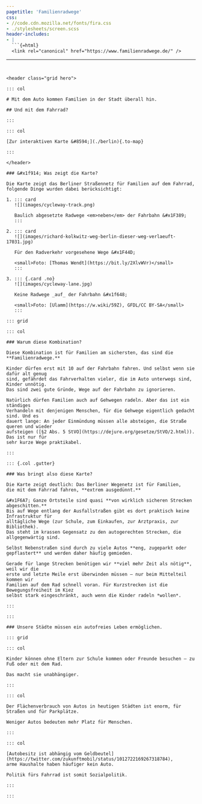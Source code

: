 ```yaml
---
pagetitle: 'Familienradwege'
css:
- //code.cdn.mozilla.net/fonts/fira.css
- ./stylesheets/screen.scss
header-includes:
- |
  ```{=html}
  <link rel="canonical" href="https://www.familienradwege.de/" />
  ```
---
```


<header class="grid hero">

::: col

# Mit dem Auto kommen Familien in der Stadt überall hin.

## Und mit dem Fahrrad?

:::

::: col

[Zur interaktiven Karte &#8594;](./berlin){.to-map}

:::

</header>

### &#x1f914; Was zeigt die Karte?

Die Karte zeigt das Berliner Straßennetz für Familien auf dem Fahrrad,
folgende Dinge wurden dabei berücksichtigt:

1. ::: card
   ![](images/cycleway-track.png)

   Baulich abgesetzte Radwege <em>neben</em> der Fahrbahn &#x1F389;
   :::

2. ::: card
   ![](images/richard-kolkwitz-weg-berlin-dieser-weg-verlaeuft-17031.jpg)

   Für den Radverkehr vorgesehene Wege &#x1F44D;

   <small>Foto: [Thomas Wendt](https://bit.ly/2XlvWVr)</small>
   :::

3. ::: {.card .no}
   ![](images/cycleway-lane.jpg)

   Keine Radwege _auf_ der Fahrbahn &#x1f648;

   <small>Foto: [Ulamm](https://w.wiki/59Z), GFDL/CC BY-SA</small>
   :::

::: grid

::: col

### Warum diese Kombination?

Diese Kombination ist für Familien am sichersten, das sind die **Familienradwege.**

Kinder dürfen erst mit 10 auf der Fahrbahn fahren. Und selbst wenn sie dafür alt genug
sind, gefährdet das Fahrverhalten vieler, die im Auto unterwegs sind, Kinder unnötig.
Das sind zwei gute Gründe, Wege auf der Fahrbahn zu ignorieren.

Natürlich dürfen Familien auch auf Gehwegen radeln. Aber das ist ein ständiges
Verhandeln mit denjenigen Menschen, für die Gehwege eigentlich gedacht sind. Und es
dauert lange: An jeder Einmündung müssen alle absteigen, die Straße queren und wieder
aufsteigen ([§2 Abs. 5 StVO](https://dejure.org/gesetze/StVO/2.html)). Das ist nur für
sehr kurze Wege praktikabel.

:::

::: {.col .gutter}

### Was bringt also diese Karte?

Die Karte zeigt deutlich: Das Berliner Wegenetz ist für Familien,
die mit dem Fahrrad fahren, **extrem ausgedünnt.**

&#x1F6A7; Ganze Ortsteile sind quasi **von wirklich sicheren Strecken abgeschitten.**
Bis auf Wege entlang der Ausfallstraßen gibt es dort praktisch keine Infrastruktur für
alltägliche Wege (zur Schule, zum Einkaufen, zur Arztpraxis, zur Bibliothek).
Das steht im krassen Gegensatz zu den autogerechten Strecken, die allgegenwärtig sind.

Selbst Nebenstraßen sind durch zu viele Autos **eng, zugeparkt oder gepflastert** und werden daher häufig gemieden.

Gerade für lange Strecken benötigen wir **viel mehr Zeit als nötig**, weil wir die 
erste und letzte Meile erst überwinden müssen – nur beim Mittelteil kommen wir 
Familien auf dem Rad schnell voran. Für Kurzstrecken ist die Bewegungsfreiheit im Kiez 
selbst stark eingeschränkt, auch wenn die Kinder radeln *wollen*.

:::

:::

### Unsere Städte müssen ein autofreies Leben ermöglichen.

::: grid

::: col

Kinder können ohne Eltern zur Schule kommen oder Freunde besuchen — zu Fuß oder mit dem Rad.

Das macht sie unabhängiger.

:::

::: col

Der Flächenverbrauch von Autos in heutigen Städten ist enorm, für Straßen und für Parkplätze.

Weniger Autos bedeuten mehr Platz für Menschen.

:::

::: col

[Autobesitz ist abhängig vom Geldbeutel](https://twitter.com/zukunftmobil/status/1012722169267318784),
arme Haushalte haben häufiger kein Auto.

Politik fürs Fahrrad ist somit Sozialpolitik.

:::

:::
